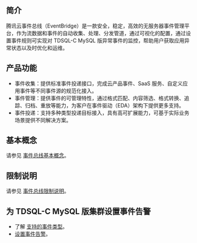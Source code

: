 ## 简介
腾讯云事件总线（EventBridge）是一款安全，稳定，高效的无服务器事件管理平台，作为流数据和事件的自动收集、处理、分发管道，通过可视化的配置，通过设置事件规则可实现对 TDSQL-C MySQL 版异常事件的监控，帮助用户获取应用异常状态以及时优化和运维。

## 产品功能
- 事件收集：提供标准事件投递接口，完成云产品事件、SaaS 服务、自定义应用事件等不同事件源的规范化接入。
- 事件管理：提供事件的可管理特性，通过格式匹配、内容筛选、格式转换、追踪、归档、重放等能力，为客户在事件驱动（EDA）架构下提供更多支持。
- 事件投递：支持多种类型投递目标接入，具有高可扩展能力，可基于实际业务场景提供不同解决方案。

## 基本概念
请参见 [事件总线基本概念](https://intl.cloud.tencent.com/document/product/1108/42268)。

## 限制说明
请参见 [事件总线限制说明](https://intl.cloud.tencent.com/document/product/1108/42271)。

## 为 TDSQL-C MySQL 版集群设置事件告警
- 了解 [支持的事件类型](https://www.tencentcloud.com/document/product/1098/52616)。
- [设置事件告警](https://www.tencentcloud.com/document/product/1098/52617)。

